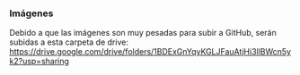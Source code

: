### Imágenes
Debido a que las imágenes son muy pesadas para subir a GitHub, serán subidas a esta carpeta de drive: https://drive.google.com/drive/folders/1BDExGnYqyKGLJFauAtjHi3llBWcn5yk2?usp=sharing